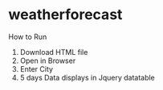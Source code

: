 # weatherforecast
How to Run
1. Download HTML file
2. Open in Browser
3. Enter City
4. 5 days Data displays in Jquery datatable

